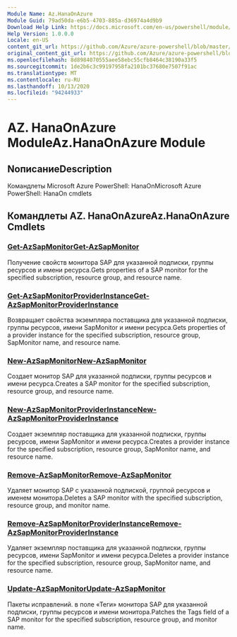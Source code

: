 ```yaml
---
Module Name: Az.HanaOnAzure
Module Guid: 79ad50da-e6b5-4703-885a-d36974a4d9b9
Download Help Link: https://docs.microsoft.com/en-us/powershell/module/az.hanaonazure
Help Version: 1.0.0.0
Locale: en-US
content_git_url: https://github.com/Azure/azure-powershell/blob/master/src/HanaOnAzure/help/Az.HanaOnAzure.md
original_content_git_url: https://github.com/Azure/azure-powershell/blob/master/src/HanaOnAzure/help/Az.HanaOnAzure.md
ms.openlocfilehash: 8d8984070555aee58ebc55cfb8464c38190a33f5
ms.sourcegitcommit: 1de2b6c3c99197958fa2101bc37680e7507f91ac
ms.translationtype: MT
ms.contentlocale: ru-RU
ms.lasthandoff: 10/13/2020
ms.locfileid: "94244933"
---
```

# <span data-ttu-id="4601f-101">AZ. HanaOnAzure Module</span><span class="sxs-lookup"><span data-stu-id="4601f-101">Az.HanaOnAzure Module</span></span>
## <span data-ttu-id="4601f-102">Nописание</span><span class="sxs-lookup"><span data-stu-id="4601f-102">Description</span></span>
<span data-ttu-id="4601f-103">Командлеты Microsoft Azure PowerShell: HanaOn</span><span class="sxs-lookup"><span data-stu-id="4601f-103">Microsoft Azure PowerShell: HanaOn cmdlets</span></span>

## <span data-ttu-id="4601f-104">Командлеты AZ. HanaOnAzure</span><span class="sxs-lookup"><span data-stu-id="4601f-104">Az.HanaOnAzure Cmdlets</span></span>
### [<span data-ttu-id="4601f-105">Get-AzSapMonitor</span><span class="sxs-lookup"><span data-stu-id="4601f-105">Get-AzSapMonitor</span></span>](Get-AzSapMonitor.md)
<span data-ttu-id="4601f-106">Получение свойств монитора SAP для указанной подписки, группы ресурсов и имени ресурса.</span><span class="sxs-lookup"><span data-stu-id="4601f-106">Gets properties of a SAP monitor for the specified subscription, resource group, and resource name.</span></span>

### [<span data-ttu-id="4601f-107">Get-AzSapMonitorProviderInstance</span><span class="sxs-lookup"><span data-stu-id="4601f-107">Get-AzSapMonitorProviderInstance</span></span>](Get-AzSapMonitorProviderInstance.md)
<span data-ttu-id="4601f-108">Возвращает свойства экземпляра поставщика для указанной подписки, группы ресурсов, имени SapMonitor и имени ресурса.</span><span class="sxs-lookup"><span data-stu-id="4601f-108">Gets properties of a provider instance for the specified subscription, resource group, SapMonitor name, and resource name.</span></span>

### [<span data-ttu-id="4601f-109">New-AzSapMonitor</span><span class="sxs-lookup"><span data-stu-id="4601f-109">New-AzSapMonitor</span></span>](New-AzSapMonitor.md)
<span data-ttu-id="4601f-110">Создает монитор SAP для указанной подписки, группы ресурсов и имени ресурса.</span><span class="sxs-lookup"><span data-stu-id="4601f-110">Creates a SAP monitor for the specified subscription, resource group, and resource name.</span></span>

### [<span data-ttu-id="4601f-111">New-AzSapMonitorProviderInstance</span><span class="sxs-lookup"><span data-stu-id="4601f-111">New-AzSapMonitorProviderInstance</span></span>](New-AzSapMonitorProviderInstance.md)
<span data-ttu-id="4601f-112">Создает экземпляр поставщика для указанной подписки, группы ресурсов, имени SapMonitor и имени ресурса.</span><span class="sxs-lookup"><span data-stu-id="4601f-112">Creates a provider instance for the specified subscription, resource group, SapMonitor name, and resource name.</span></span>

### [<span data-ttu-id="4601f-113">Remove-AzSapMonitor</span><span class="sxs-lookup"><span data-stu-id="4601f-113">Remove-AzSapMonitor</span></span>](Remove-AzSapMonitor.md)
<span data-ttu-id="4601f-114">Удаляет монитор SAP с указанной подпиской, группой ресурсов и именем монитора.</span><span class="sxs-lookup"><span data-stu-id="4601f-114">Deletes a SAP monitor with the specified subscription, resource group, and monitor name.</span></span>

### [<span data-ttu-id="4601f-115">Remove-AzSapMonitorProviderInstance</span><span class="sxs-lookup"><span data-stu-id="4601f-115">Remove-AzSapMonitorProviderInstance</span></span>](Remove-AzSapMonitorProviderInstance.md)
<span data-ttu-id="4601f-116">Удаляет экземпляр поставщика для указанной подписки, группы ресурсов, имени SapMonitor и имени ресурса.</span><span class="sxs-lookup"><span data-stu-id="4601f-116">Deletes a provider instance for the specified subscription, resource group, SapMonitor name, and resource name.</span></span>

### [<span data-ttu-id="4601f-117">Update-AzSapMonitor</span><span class="sxs-lookup"><span data-stu-id="4601f-117">Update-AzSapMonitor</span></span>](Update-AzSapMonitor.md)
<span data-ttu-id="4601f-118">Пакеты исправлений. в поле «Теги» монитора SAP для указанной подписки, группы ресурсов и имени монитора.</span><span class="sxs-lookup"><span data-stu-id="4601f-118">Patches the Tags field of a SAP monitor for the specified subscription, resource group, and monitor name.</span></span>

